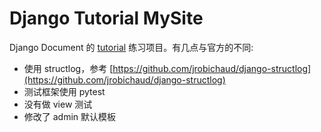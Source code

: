 # Django Tutorial MySite

Django Document 的 [tutorial](https://docs.djangoproject.com/en/4.1/intro/tutorial01/) 练习项目。有几点与官方的不同:

* 使用 structlog，参考 [https://github.com/jrobichaud/django-structlog](https://github.com/jrobichaud/django-structlog)
* 测试框架使用 pytest
* 没有做 view 测试
* 修改了 admin 默认模板